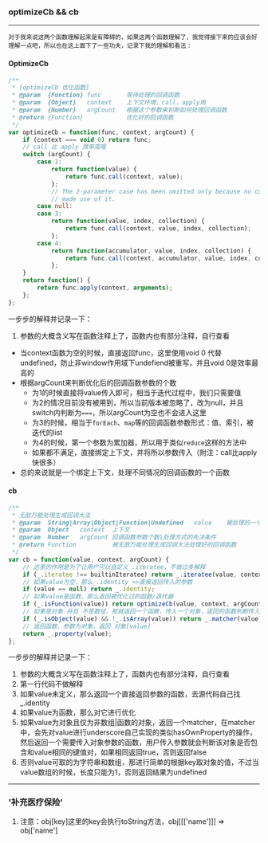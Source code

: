 ### optimizeCb && cb

-------

    对于我来说这两个函数理解起来是有障碍的，如果这两个函数理解了，我觉得接下来的应该会好理解一点吧，所以也在这上面下了一些功夫，记录下我的理解和看法：

#### OptimizeCb

    
```javascript
/**
 * [optimizeCb 优化函数]
 * @param  {Function} func       等待处理的回调函数
 * @param  {Object}   context    上下文环境，call，apply用
 * @param  {Number}   argCount   根据这个参数来判断如何处理回调函数 
 * @return {Function}            优化好的回调函数
 */
var optimizeCb = function(func, context, argCount) {
    if (context === void 0) return func;
    // call 比 apply 效率高哦
    switch (argCount) {
        case 1:
            return function(value) {
                return func.call(context, value);
            };
            // The 2-parameter case has been omitted only because no current consumers
            // made use of it.
        case null:
        case 3:
            return function(value, index, collection) {
                return func.call(context, value, index, collection);
            };
        case 4:
            return function(accumulator, value, index, collection) {
                return func.call(context, accumulator, value, index, collection);
            };
    }
    return function() {
        return func.apply(context, arguments);
    };
};
```
一步步的解释并记录一下：

1. 参数的大概含义写在函数注释上了，函数内也有部分注释，自行查看
+ 当context函数为空的时候，直接返回func，这里使用void 0 代替undefined，防止非window作用域下undefiend被重写，并且void 0是效率最高的
+ 根据argCount来判断优化后的回调函数参数的个数
    - 为1的时候直接将value传入即可，相当于迭代过程中，我们只需要值
    - 为2的情况目前没有被用到，所以当前版本被忽略了，改为null，并且switch内判断为```===```，所以argCount为空也不会进入这里
    - 为3的时候，相当于```forEach```、```map```等的回调函数参数形式：值、索引，被迭代的list
    - 为4的时候，第一个参数为累加器，所以用于类似```reduce```这样的方法中
    - 如果都不满足，直接绑定上下文，并将所以参数传入（附注：call比apply快很多）
+ 总的来说就是一个绑定上下文，处理不同情况的回调函数的一个函数

#### cb
```javascript
/**
 * 无敌万能处理生成回调大法
 * @param  String|Array|Object|Function|Undefined   value    被处理的一个字符串|对象|函数
 * @param  Object   context  上下文
 * @param  Number   argCount 回调函数参数个数|处理方式的先决条件
 * @return Function          被无敌万能处理生成回调大法处理好的回调函数
 */
var cb = function(value, context, argCount) {
    // 这里的作用是为了让用户可以自定义_.iteratee，不做过多解释
    if (_.iteratee !== builtinIteratee) return _.iteratee(value, context);
    // 如果value为空，那么_.identity =>直接返回传入的参数
    if (value == null) return _.identity;
    // 如果value是函数，那么返回被优化过的函数/迭代器
    if (_.isFunction(value)) return optimizeCb(value, context, argCount);
    // 如果是对象 并且 不是数组，那就返回一个函数，传入一个对象，返回的函数判断传入的对象是否包含value中的的键值对
    if (_.isObject(value) && !_.isArray(value)) return _.matcher(value);
    // 返回函数，参数为对象，返回 对象[value]
    return _.property(value);
};
```
一步步的解释并记录一下：

1. 参数的大概含义写在函数注释上了，函数内也有部分注释，自行查看
2. 第一行代码不做解释
3. 如果value未定义，那么返回一个直接返回参数的函数，去源代码自己找_.identity
4. 如果value为函数，那么对它进行优化
5. 如果value为对象且仅为非数组|函数的对象，返回一个matcher，在matcher中，会先对value进行underscore自己实现的类似hasOwnProperty的操作，然后返回一个需要传入对象参数的函数，用户传入参数就会判断该对象是否包含和value相同的键值对，如果相同返回true，否则返回false
6. 否则value可取的为字符串和数组，那进行简单的根据key取对象的值，不过当value数组的时候，长度只能为1，否则返回结果为undefined

-----------------

### '补充医疗保险'

1. 注意：obj[key]这里的key会执行toString方法，obj[[['name']]] => obj['name']
